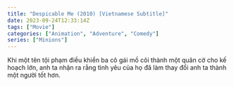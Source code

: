 ```yaml
---
title: "Despicable Me (2010) [Vietnamese Subtitle]"
date: 2023-09-24T12:33:14Z
tags: ["Movie"]
categories: ["Animation", "Adventure", "Comedy"]
series: ["Minions"]
---
```


Khi một tên tội phạm điều khiển ba cô gái mồ côi thành một quân cờ cho kế hoạch lớn, anh ta nhận ra rằng tình yêu của họ đã làm thay đổi anh ta thành một người tốt hơn.

  <mux-player stream-type="on-demand"
  src="https://kp3d-my.sharepoint.com/personal/ryoo_kp3d_onmicrosoft_com/_layouts/15/download.aspx?share=EeNPApi8XbxIhF33phJimdoB2bvXfpQG-dsNeDrG9sW8xg" metadata-video-title="Despicable Me (2010) [Vietnamese Subtitle]" prefer-playback="mse" controls>
  </mux-player>
  
  
  <script src="https://cdn.jsdelivr.net/npm/@mux/mux-player"></script>
  
   <script id="02yBSmH4DDwHWgzS8WqH3jWOHkXV7ZBwc00gE7GqnRdxM" type="application/ld+json">
 {
  "@context": "https://schema.org/",
  "@type": "VideoObject",
  "name": "Despicable Me",
  "contentUrl": "https://stream.mux.com/02yBSmH4DDwHWgzS8WqH3jWOHkXV7ZBwc00gE7GqnRdxM.m3u8",
  "thumbnailUrl": "https://www.themoviedb.org/t/p/original/xc9RAIOFUpLQq0lclodiBJneGTN.jpg?width=314&fit_mode=preserve&time=25",
  "uploadDate": "2023-09-24T12:33:14Z",
}

</script>
